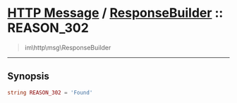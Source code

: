 # [HTTP Message](http.md) / [ResponseBuilder](http-ResponseBuilder.md) :: REASON_302
 > im\http\msg\ResponseBuilder
____

## Synopsis
```php
string REASON_302 = 'Found'
```
